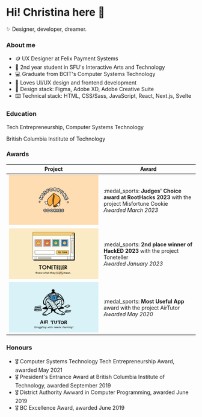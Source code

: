 # Hi! Christina here 👋
:sparkles: Designer, developer, dreamer.

### About me
- :coin: UX Designer at Felix Payment Systems 
- :school: 2nd year student in SFU's Interactive Arts and Technology
- :computer: Graduate from BCIT's Computer Systems Technology
- :smiling_face_with_three_hearts: Loves UI/UX design and frontend development
- :straight_ruler: Design stack: Figma, Adobe XD, Adobe Creative Suite
- :keyboard: Technical stack: HTML, CSS/Sass, JavaScript, React, Next.js, Svelte

### Education
Tech Entrepreneurship, Computer Systems Technology

British Columbia Institute of Technology

### Awards
<table width="100%">
  <thead>
    <tr>
      <th width="50%">Project</th>
      <th width="50%">Award</th>
    </tr>
  </thead>
  <tbody>
    <tr>
      <td width="50%"><img src="https://github.com/christinaraganit/christinaraganit/blob/main/misfortune-cookies.png"/></td>
      <td width="50%">:medal_sports: <b>Judges' Choice award at RootHacks 2023</b> with the project Misfortune Cookie<br/><i>Awarded March 2023</i></td>
    </tr>
    <tr>
      <td width="50%"><img src="https://github.com/christinaraganit/christinaraganit/blob/main/toneteller-landing.png"/></td>
      <td width="50%">:medal_sports: <b>2nd place winner of HackED 2023</b> with the project Toneteller<br/><i>Awarded January 2023</i></td>
    </tr>
   <tr>
      <td width="50%"><img src="https://github.com/christinaraganit/christinaraganit/blob/main/air-tutor.png"/></td>
      <td width="50%">:medal_sports: <b>Most Useful App</b> award with the project AirTutor<br/><i>Awarded May 2020</i></td>
    </tr>
  </tbody>
</table>

### Honours
- :medal_military: Computer Systems Technology Tech Entrepreneurship Award, awarded May 2021
- :medal_military: President's Entrance Award at British Columbia Institute of Technology, awarded September 2019
- :medal_military: District Authority Awward in Computer Programming, awarded June 2019
- :medal_military: BC Excellence Award, awarded June 2019
